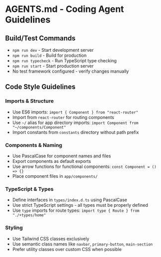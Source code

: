 # AGENTS.md - Coding Agent Guidelines

## Build/Test Commands

- `npm run dev` - Start development server
- `npm run build` - Build for production
- `npm run typecheck` - Run TypeScript type checking
- `npm run start` - Start production server
- No test framework configured - verify changes manually

## Code Style Guidelines

### Imports & Structure

- Use ES6 imports: `import { Component } from "react-router"`
- Import from `react-router` for routing components
- Use `~/` alias for app directory imports: `import Component from "~/components/Component"`
- Import constants from `constants` directory without path prefix

### Components & Naming

- Use PascalCase for component names and files
- Export components as default exports
- Use arrow functions for functional components: `const Component = () => {}`
- Place component files in `app/components/`

### TypeScript & Types

- Define interfaces in `types/index.d.ts` using PascalCase
- Use strict TypeScript settings - all types must be properly defined
- Use `type` imports for route types: `import type { Route } from "./+types/home"`

### Styling

- Use Tailwind CSS classes exclusively
- Use semantic class names like `navbar`, `primary-button`, `main-section`
- Prefer utility classes over custom CSS when possible
